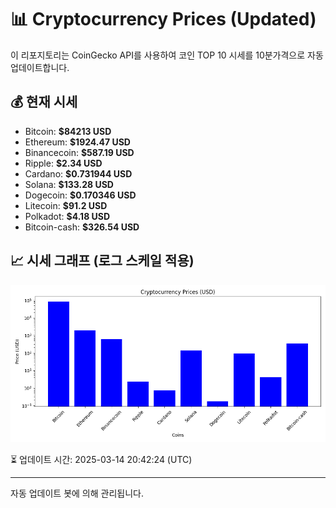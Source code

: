 
# 📊 Cryptocurrency Prices (Updated)

이 리포지토리는 CoinGecko API를 사용하여 코인 TOP 10 시세를 10분가격으로 자동 업데이트합니다.

## 💰 현재 시세
- Bitcoin: **$84213 USD**
- Ethereum: **$1924.47 USD**
- Binancecoin: **$587.19 USD**
- Ripple: **$2.34 USD**
- Cardano: **$0.731944 USD**
- Solana: **$133.28 USD**
- Dogecoin: **$0.170346 USD**
- Litecoin: **$91.2 USD**
- Polkadot: **$4.18 USD**
- Bitcoin-cash: **$326.54 USD**

## 📈 시세 그래프 (로그 스케일 적용)
![Crypto Prices](crypto_prices.png)

⏳ 업데이트 시간: 2025-03-14 20:42:24 (UTC)

---
자동 업데이트 봇에 의해 관리됩니다.
